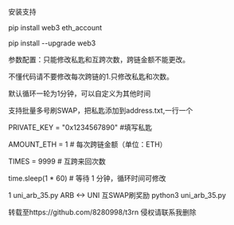安装支持


pip install web3 eth_account


pip install --upgrade web3


参数配置：只能修改私匙和互跨次数，跨链金额不能更改。

不懂代码请不要修改每次跨链的1.只修改私匙和次数。

默认循环一轮为1分钟，可以自定义为其他时间

支持批量多号刷SWAP，把私匙添加到address.txt,一行一个

PRIVATE_KEY = "0x1234567890" #填写私匙

AMOUNT_ETH = 1 # 每次跨链金额（单位：ETH）

TIMES = 9999 # 互跨来回次数

time.sleep(1 * 60) # 等待 1 分钟，循环时间可修改

1 uni_arb_35.py ARB <-> UNI 互SWAP刷奖励
python3 uni_arb_35.py


转载至https://github.com/8280998/t3rn 侵权请联系我删除
